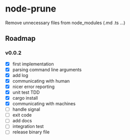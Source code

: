 # node-prune

Remove unnecessary files from node_modules (.md .ts ...)

## Roadmap

### v0.0.2

- [x] first implementation
- [x] parsing command line arguments
- [x] add log
- [x] communicating with human
- [x] nicer error reporting
- [x] unit test TDD
- [x] cargo install
- [x] communicating with machines
- [ ] handle signal
- [ ] exit code
- [ ] add docs
- [ ] integration test
- [ ] release binary file